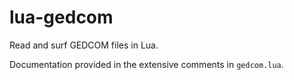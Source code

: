 # lua-gedcom
Read and surf GEDCOM files in Lua.

Documentation provided in the extensive comments in `gedcom.lua`.
